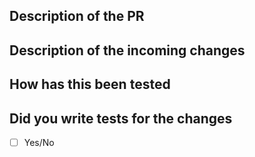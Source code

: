 ## Description of the PR

## Description of the incoming changes

## How has this been tested

## Did you write tests for the changes
- [ ] Yes/No
